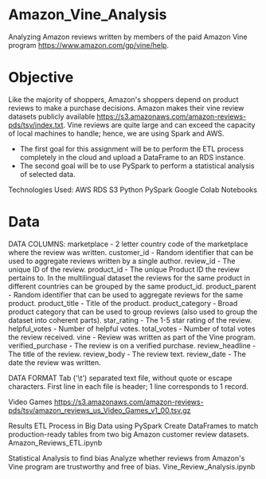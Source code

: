 # Amazon_Vine_Analysis

Analyzing Amazon reviews written by members of the paid Amazon Vine program https://www.amazon.com/gp/vine/help.

# Objective

Like the majority of shoppers, Amazon's shoppers depend on product reviews to make a purchase decisions. Amazon makes their vine review datasets publicly available https://s3.amazonaws.com/amazon-reviews-pds/tsv/index.txt. Vine reviews are quite large and can exceed the capacity of local machines to handle; hence, we are using Spark and AWS.

- The first goal for this assignment will be to perform the ETL process completely in the cloud and upload a DataFrame to an RDS instance. 
- The second goal will be to use PySpark to perform a statistical analysis of selected data.

Technologies Used: AWS RDS S3 Python PySpark Google Colab Notebooks

# Data

DATA COLUMNS: marketplace - 2 letter country code of the marketplace where the review was written. customer_id - Random identifier that can be used to aggregate reviews written by a single author. review_id - The unique ID of the review. product_id - The unique Product ID the review pertains to. In the multilingual dataset the reviews for the same product in different countries can be grouped by the same product_id. product_parent - Random identifier that can be used to aggregate reviews for the same product. product_title - Title of the product. product_category - Broad product category that can be used to group reviews (also used to group the dataset into coherent parts). star_rating - The 1-5 star rating of the review. helpful_votes - Number of helpful votes. total_votes - Number of total votes the review received. vine - Review was written as part of the Vine program. verified_purchase - The review is on a verified purchase. review_headline - The title of the review. review_body - The review text. review_date - The date the review was written.

DATA FORMAT Tab ('\t') separated text file, without quote or escape characters. First line in each file is header; 1 line corresponds to 1 record.

Video Games https://s3.amazonaws.com/amazon-reviews-pds/tsv/amazon_reviews_us_Video_Games_v1_00.tsv.gz

Results
ETL Process in Big Data using PySpark
Create DataFrames to match production-ready tables from two big Amazon customer review datasets. Amazon_Reviews_ETL.ipynb

Statistical Analysis to find bias
Analyze whether reviews from Amazon's Vine program are trustworthy and free of bias. Vine_Review_Analysis.ipynb
